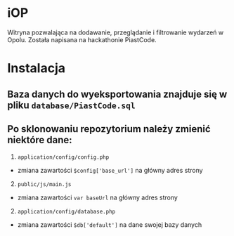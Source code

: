 # iOP

Witryna pozwalająca na dodawanie, przeglądanie i filtrowanie wydarzeń w Opolu. Została napisana na hackathonie PiastCode.

# Instalacja

## Baza danych do wyeksportowania znajduje się w pliku `database/PiastCode.sql`

## Po sklonowaniu repozytorium należy zmienić niektóre dane:
1. `application/config/config.php`
  - zmiana zawartości `$config['base_url']` na główny adres strony
2. `public/js/main.js`
  - zmiana zawartości `var baseUrl` na główny adres strony
2. `application/config/database.php`
  - zmiana zawartości `$db['default']` na dane swojej bazy danych
